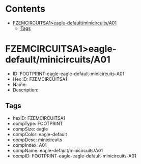 



Contents
========

* [FZEMCIRCUITSA1>eagle-default/minicircuits/A01](#fzemcircuitsa1eagle-defaultminicircuitsa01)
	* [Tags](#tags)

# FZEMCIRCUITSA1>eagle-default/minicircuits/A01

- ID: FOOTPRINT-eagle-eagle-default-minicircuits-A01
- Hex ID: FZEMCIRCUITSA1
- Name: 
- Description: 

## Tags

- hexID: FZEMCIRCUITSA1
- oompType: FOOTPRINT
- oompSize: eagle
- oompColor: eagle-default
- oompDesc: minicircuits
- oompIndex: A01
- oompName: eagle-default/minicircuits/A01
- oompID: FOOTPRINT-eagle-eagle-default-minicircuits-A01
